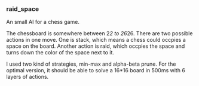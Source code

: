 ### raid_space
An small AI for a chess game.

The chessboard is somewhere between 2*2 to 26*26.
There are two possible actions in one move. One is stack, which means a chess could occpies a space on the board. Another action is raid, which occpies the space and turns down the color of the space next to it. 

I used two kind of strategies, min-max and alpha-beta prune. For the optimal version, it should be able to solve a 16*16 board in 500ms with 6 layers of actions.